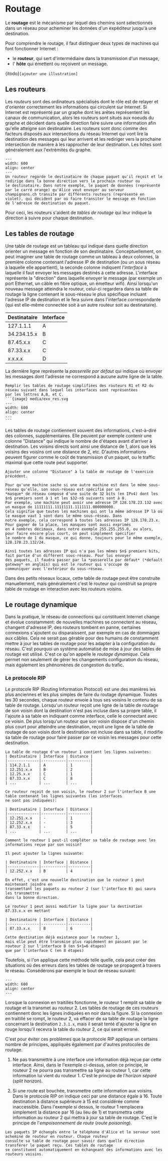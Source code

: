 # Routage

Le **routage** est le mécanisme par lequel des chemins sont sélectionnés dans un réseau pour acheminer les données d'un expéditeur jusqu'à une destination.

Pour comprendre le routage, il faut distinguer deux types de machines qui font fonctionner Internet :

- le **routeur**, qui sert d'intermédiaire dans la transmission d'un message,
- l' **hôte** qui émettent ou reçoivent un message.

{itodo}` [ajouter une illustration] `

## Les routeurs

Les *routeurs* sont des ordinateurs spécialisés dont le rôle est de relayer
et d'orienter correctement les informations qui circulent sur Internet. Si
Internet est représenté par un graphe dont les arêtes représentent les canaux
de communication, alors les routeurs sont situés aux noeuds du graphe et
décident dans quelle direction faire suivre une information afin qu'elle atteigne
son destinataire. Les routeurs sont donc comme des facteurs
disposés aux intersections du réseau Internet qui vont lire la destination des
messages qui leur arrivent et les rediriger vers la prochaine intersection
de manière à les rapprocher de leur destination. Les hôtes sont généralement aux l'extrémités
du graphe. 


```{figure} media/routing.svg
---
width: 600
align: center
---
Un routeur regarde le destinataire de chaque paquet qu'il reçoit et le redirige dans la bonne direction vers le prochain routeur ou
le destinataire. Dans notre exemple, le paquet de données (représenté par le carré orange) qu'Alice veut envoyer au serveur
champignons.ch transite par différents routeurs (représenté en violet), qui décident par où faire transiter le message en fonction
de l'adresse de destination du paquet. 
```

Pour ceci, les routeurs s'aident de *tables de routage* qui leur indique la direction à suivre pour chaque destination.

## Les tables de routage

Une table de routage est un tableau qui indique dans quelle direction orienter
un message en fonction de son destinataire. Conceptuellement, on peut imaginer
une table de routage comme un tableau à deux colonnes, la première colonne contenant
l'adresse IP de destination (ou un sous réseau à laquelle elle appartient),
la seconde colonne indiquent *l'interface* à laquelle il faut envoyer
les messages destinés à cette adresse. L'interface représente la "direction" dans laquelle envoyer le message
(par exemple un port Ethernet, un câble en fibre optique, un émetteur wifi).
Ainsi lorsqu'un nouveau message atteindra le routeur, celui-ci regardera dans sa table
de routage la ligne contenant le sous-réseau le plus spécifique incluant l'adresse IP
de destination et le fera suivre dans l'interface correspondante (qui est elle-même connectée soit à un
autre routeur soit au destinataire).

| Destinataire | Interface |
|--------------|-----------|
| 127.1.1.1    | A         |
| 34.234.15.x  | B         |
| 87.45.x.x    | C         |
| 87.33.x.x    | C         |
| x.x.x.x      | D         |

La dernière ligne représente la *passerelle par défaut* qui indique où envoyer les messages dont l'adresse
ne correspond à aucune autre ligne de la table. 

````{Exercise}
Remplir les tables de routage simplifiées des routeurs R1 et R2 du réseau suivant dans lequel les interfaces sont représentées
par les lettres A,B, et C. 
```{image} media/exo_res.svg
---
width: 600
align: center
---
```
````

Les tables de routage contiennent souvent des informations, c'est-à-dire des colonnes, supplémentaires. Elle peuvent
par exemple contenir une colonne "Distance" qui indique le nombre de d'étapes avant d'arriver à destination. Les voisins
directs sont ainsi une distance de 1, alors que les voisins des voisins ont une distance de 2, etc. D'autres informations
peuvent figurer comme le coût de transmission d'un paquet, ou le traffic maximal que cette route peut supporter.

```{Exercise}
Ajouter une colonne "Distance" à la table de routage de l'exercice précédent.

```


```{togofurther} Masques de réseau
Pour qu'une machine sache si une autre machine est dans le même sous-réseau qu'elle, son sous-réseau est spécifié par un
*masque* de réseau composé d'une suite de 32 bits (en IPv4) dont les $n$ premiers sont à 1 et les $32-n$ suivants sont à 0.
Par exemple, une machine peut avoir une adresse IP 128.178.23.132 avec un masque de 11111111.11111111.1111111.000000000.
Cela signifie que toutes les machines qui ont la même adresse IP là où le masque vaut 1 sont dans le même sous-réseau. Dans
notre exemple, cela correspond à toutes les adresses IP 128.178.23.x. Pour gagner de la place, les masques sont aussi exprimés
en 4 nombres décimaux, dans notre exemple 255.255.255.0, ou alors, pour faire encore plus court, on peut simplement spécifier
le nombre de 1 du masque, ce qui donne, toujours pour le même exemple, 128.178.23.132/24. 

Ainsi toutes les adresses IP qui n'a pas les mêmes $n$ premiers bits, fait partie d'un différent sous-réseau. Pour lui envoyer
des paquets, il faudra passer par la *passerelle par défaut* (*default gateway* en anglais) qui est le routeur qui s'occupe de
communiquer avec l'extérieur du sous-réseau.

```

Dans des petits réseaux locaux, cette table de routage peut être construite
manuellement, mais généralement c'est le routeur qui construit sa
propre table de routage en interaction avec les routeurs voisins.

## Le routage dynamique

Dans la pratique, le réseau de connections qui constituent Internet change et
évolue constamment: de nouvelles machines se connectent au réseau, changent
d'adresse IP, des
routeurs tombent en panne, certaines
connexions s'ajoutent ou disparaissent, par exemple en cas de dommages aux
câbles. Cela ne serait pas gérable pour des humains de constamment mettre à
jour les tables de routage pour les adapter à la configuration du réseau.
C'est pourquoi un système automatisé de mise à jour des tables de routage
est utilisé. C'est ce qu'on appelle le *routage dynamique*.
Cela permet non
seulement de gérer les changements configuration du réseau, mais également les
phénomènes de congestion du trafic.

### Le protocole RIP

Le protocole RIP (Routing Information Protocol) est une des manières les plus anciennes et
les plus simples de faire du routage dynamique. Toutes les 30 secondes, chaque routeur
envoie à tous ses voisins le contenu de sa table de routage. Lorsqu'un routeur reçoit une ligne
de la table de routage de son voisin dont la destination n'est pas incluse dans sa propre table,
il l'ajoute à sa table en indiquant comme interface, celle le connectant avec ce voisin.
De plus lorsqu'un routeur que son voisin dispose d'un chemin plus court pour atteindre une destination,
reçoit une ligne de la table de routage de son voisin dont la destination est incluse dans sa table, il
modifie sa table de routage pour faire passer par ce voisin les messages pour cette destination.

```{Exercise}
La table de routage d'un routeur 1 contient les lignes suivantes:
| Destinataire | Interface | Distance |
|--------------|-----------|----------|
| 114.2.1.1    | A         | 1        |
| 12.251.x.x   | B         | 2        |
| 12.25.x.x    | C         | 1        |
| 87.33.x.x    | C         | 8        |
| ...          | ...       | ...      |

Ce routeur reçoit de son voisin, le routeur 2 sur l'interface B une table contenant les lignes suivantes (les interfaces
ne sont pas indiquées):

| Destinataire | Interface | Distance |
|--------------|-----------|----------|
| 12.251.x.x   | -         | 1        |
| 12.252.x.x   | -         | 3        |
| 87.33.x.x    | -         | 5        |
| ...          | ...       | ...      |

Comment le routeur 1 peut-il compléter sa table de routage avec les informations reçue par son voisin? 

```

```{solution}
Il peut ajouter la lignes suivante:

| Destinataire | Interface | Distance |
|--------------|-----------|----------|
| 12.252.x.x   | B         | 4        |

En effet, c'est une nouvelle destination que le routeur 1 peut maintenant joindre en 
transmettant les paquets au routeur 2 (sur l'interface B) qui saura les transmettre
dans la bonne direction. 

Le routeur 1 peut aussi modifier la ligne pour la destination 87.33.x.x en mettant

| Destinataire | Interface | Distance |
|--------------|-----------|----------|
| 87.33.x.x    | B         | 6        |

Cette destination déjà existance pour le routeur 1,
mais elle peut être transmise plus rapidement en passant par le routeur 2 sur l'interface B (en 5+1=6 étapes)
que par l'interface C (en 8 étapes)
```

Toutefois, si l'on applique cette méthode telle quelle, cela peut créer des situations où des erreurs dans les tables de
routage se propagent à travers le réseau. Consédérons par exemple le bout de réseau suivant:

```{image} media/ripsplit.svg
---
width: 600
align: center
---
```
Lorsque la connexion en traitillés fonctionne, le routeur 1 remplit sa table de routage et la transmet au routeur 2.
Les tables de routage de ces routeurs contiennent donc les lignes indiquées en noir dans la figure. 
Si la connexion en traitillé se rompt, le routeur 2, va effacer de sa table de routage la ligne 
concernant la destination `2.3.1.x`, mais il serait tenté d'ajouter la ligne en rouge lorsqu'il
recevra la table du routeur 2, ce qui serait erroné. 


C'est pour éviter ces problèmes que la protocole RIP applique un certains nombre de principes, appliqués
également par d'autres protocoles de routage. 

1. Ne pas transmettre à une interface une information déjà reçue par cette interface. Ainsi, dans le l'exemple ci-dessus,
selon ce principe, le routeur 2 ne pourra pas transmettre sa ligne au routeur 1, car cette information lui vient du routeur 1.
C'est le principe de l'*horizon séparé* (*split horizon*). 


2. Si une route est bouchée, transmettre  cette information aux voisins. Dans le protocole RIP on indique
ceci par une distance égale à 16. Toute destination à distance supérieure à 15 est considérée comme inaccessible. Dans
l'exemple si dessus, le routeur 1 remplacera simplement la distance par 16 (au lieu de 1) et transmettra cette information
au routeur 2 qui mettra à jour sa table de routage. C'est le principe de l'*empoisonnement de route* (*route poisoning*).

```{eval} L'exemple d'Alice
Les paquets IP échangés entre le téléphone d'Alice et le serveur sont acheminé de routeur en routeur. Chaque routeur
consulte sa table de routage pour savoir dans quelle direction transférer le paquet reçu. Ces tables de routage
se constituent automatiquement en échangeant des informations avec les routeurs voisins. 
```
